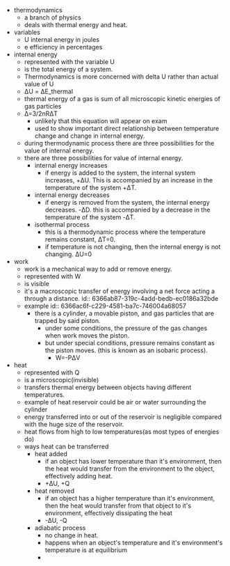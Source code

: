 - thermodynamics
	- a branch of physics
	- deals with thermal energy and heat.
- variables
	- U internal energy   in joules
	- e  efficiency           in percentages
- internal energy
	- represented with the variable U
	- is the total energy of a system.
	- Thermodynamics is more concerned with delta U rather than actual value of U
	- ΔU = ΔE_thermal
	- thermal energy of a gas is sum of all microscopic kinetic energies of gas particles
	- Δ=3/2nRΔT
		- unlikely that this equation will appear on exam
		- used to show important direct relationship between temperature change and change in internal energy.
	- during thermodynamic process there are three possibilities for the value of internal energy.
	- there are three possibilities for value of internal energy.
		- internal energy increases
			- if energy is added to the system, the internal system increases, +ΔU. This is accompanied by an increase in the temperature of the system +ΔT.
		- internal energy decreases
			- if energy is removed from the system, the internal energy decreases. -ΔD. this is accompanied by a decrease in the temperature of the system -ΔT.
		- isothermal process
			- this is a thermodynamic process where the temperature remains constant, ΔT=0.
			- if temperature is not changing, then the internal energy is not changing. ΔU=0
- work
	- work is a mechanical way to add or remove energy.
	- represented with W
	- is visible
	- it's a macroscopic transfer of energy involving a net force acting a through a distance.
	  id:: 6366ab87-319c-4add-bedb-ec0186a32bde
	- example
	  id:: 6366ac6f-c229-4581-ba7c-746004a68057
		- there is a cylinder, a movable piston, and gas particles that are trapped by said piston.
			- under some conditions, the pressure of the gas changes when work moves the piston.
			- but under special conditions, pressure remains constant as the piston moves. (this is known as an isobaric process).
				- W=-PΔV
- heat
	- represented with Q
	- is a microscopic(invisible)
	- transfers thermal energy between objects having different temperatures.
	- example of heat reservoir could be air or water surrounding the cylinder
	- energy transferred into or out of the reservoir is negligible compared with the huge size of the reservoir.
	- heat flows from high to low temperatures(as most types of energies do)
	- ways heat can be transferred
		- heat added
			- if an object has lower temperature than it's environment, then the heat would transfer from the environment to the object, effectively adding heat.
			- +ΔU, +Q
		- heat removed
			- if an object has a higher temperature than it's environment, then the heat would transfer from that object to it's environment, effectively dissipating the heat
			- -ΔU, -Q
		- adiabatic process
			- no change in heat.
			- happens when an object's temperature and it's environment's temperature is at equilibrium
			-